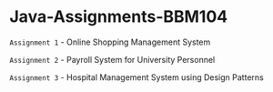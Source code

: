 # Java-Assignments-BBM104
```Assignment 1``` - Online Shopping Management System

```Assignment 2``` - Payroll System for University Personnel

```Assignment 3``` - Hospital Management System using Design Patterns

